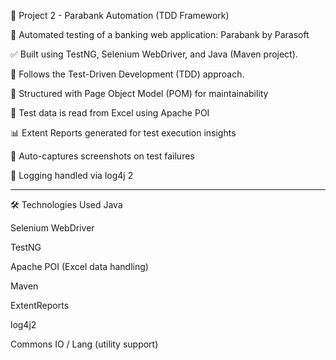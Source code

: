 🔹 Project 2 - Parabank Automation (TDD Framework)

📌 Automated testing of a banking web application: Parabank by Parasoft

✅ Built using TestNG, Selenium WebDriver, and Java (Maven project).

🧪 Follows the Test-Driven Development (TDD) approach.

📁 Structured with Page Object Model (POM) for maintainability

📖 Test data is read from Excel using Apache POI

📊 Extent Reports generated for test execution insights

📸 Auto-captures screenshots on test failures

📝 Logging handled via log4j 2

---

🛠 Technologies Used
Java

Selenium WebDriver

TestNG

Apache POI (Excel data handling)

Maven

ExtentReports

log4j2

Commons IO / Lang (utility support)
